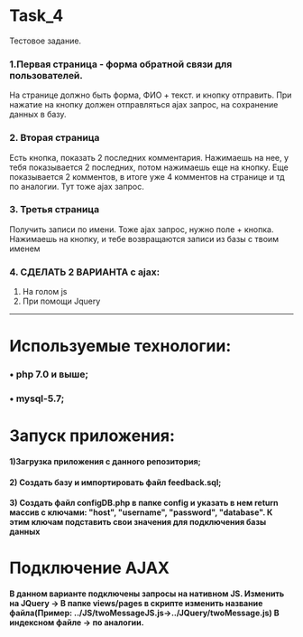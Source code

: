 # Task_4
Тестовое задание. 
### 1.Первая страница - форма обратной связи для пользователей. 
На странице должно быть форма, ФИО + текст. и кнопку отправить.
При нажатие на кнопку должен отправляться ajax запрос, на сохранение данных в базу.

### 2. Вторая страница

Есть кнопка, показать 2 последних комментария.
Нажимаешь на нее, у тебя показывается 2 последних, потом нажимаешь еще на кнопку.
Еще показывается 2 комментов, в итоге уже 4 комментов на странице и тд по аналогии.
Тут тоже ajax запрос.

### 3. Третья страница

Получить записи по имени. Тоже ajax запрос, нужно поле + кнопка. Нажимаешь на кнопку, и тебе возвращаются записи из базы с твоим именем

### 4. СДЕЛАТЬ 2 ВАРИАНТА c ajax:
1) На голом js
2) При помощи Jquery

<hr>

# Используемые технологии:
### • php 7.0 и выше;
### • mysql-5.7;

# Запуск приложения:

#### 1)Загрузка приложения с данного репозитория;
#### 2) Создать базу и импортировать файл feedback.sql;
#### 3) Создать файл configDB.php в папке config и указать в нем return массив с ключами: "host", "username", "password", "database". К этим ключам подставить свои значения для подключения базы данных

# Подключение AJAX
####  В данном варианте подключены запросы на нативном JS. Изменить на JQuery -> В папке views/pages в скрипте изменить название файла(Пример: ../JS/twoMessageJS.js->../JQuery/twoMessage.js) В индексном файле -> по аналогии.
